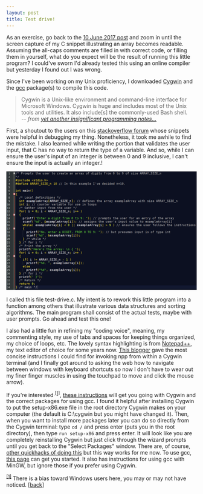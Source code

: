 ```yaml
---
layout: post
title: Test drive! 
---
```

As an exercise, go back to the [10 June 2017 post](https://wh33les.github.io/Structures-in-C/) and zoom in until the screen capture of my C snippet illustrating an array becomes readable.  Assuming the all-caps comments are filled in with correct code, or filling them in yourself, what do you expect will be the result of running this little program?  I could've sworn I'd already tested this using an online compiler but yesterday I found out I was wrong.

Since I've been working on my Unix proficiency, I downloaded [Cygwin](https://www.cygwin.com/) and the [gcc](https://gcc.gnu.org/) package(s) to compile this code.  
>Cygwin is a Unix-like environment and command-line interface for Microsoft Windows. Cygwin is huge and includes most of the Unix tools and utilities. It also include[s] the commonly-used Bash shell.
<br> _-- from <a href="https://www3.ntu.edu.sg/home/ehchua/programming/index.html">yet another insignificant programming notes...</a>_

First, a shoutout to the users on this [stackoverflow forum](https://stackoverflow.com/questions/21922469/how-do-i-assign-values-to-an-array-using-scanf-within-a-for-loop) whose snippets were helpful in debugging my thing.  Nonetheless, it took me awhile to find the mistake.  I also learned while writing the portion that validates the user input, that C has no way to return the type of a variable.  And so, while I can ensure the user's input of an integer is between 0 and 9 inclusive, I can't ensure the input is actually an integer.!

<!--<img src="https://wh33les.github.io/images/seasonedC.png" title="seasoned C" height="100%" width="100%">-->
![Seasoned C](./images/seasonedC.png)

I called this file test-drive.c.  My intent is to rework this little program into a function among others that illustrate various data structures and sorting algorithms.  The main program shall consist of the actual tests, maybe with user prompts.  Go ahead and test this one!  

I also had a little fun in refining my "coding voice", meaning, my commenting style, my use of tabs and spaces for keeping things organized, my choice of loops, etc.  The lovely syntax highlighting is from [Notepad++](https://notepad-plus-plus.org/), my text editor of choice for some years now.  [This blogger](https://codedvisions.blogspot.com/2014/12/opening-files-in-notepad-from-cygwin.html) gave the most concise instructions I could find for invoking npp from within a Cygwin terminal (and I finally got around to asking the web how to navigate between windows with keyboard shortcuts so now I don't have to wear out my finer finger muscles in using the touchpad to move and click the mouse arrow).

If you're interested <sup id="a1">[[1]](#f1)</sup>, [these instructions](https://web.cecs.pdx.edu/~pkwong/ECE103_files/Resources/Compiler/C_GNU/GCC_Installation/How_to_Install_Cygwin+GCC.htm) will get you going with Cygwin and the correct packages for using gcc.  I found it helpful after installing Cygwin to put the setup-x86.exe file in the root directory Cygwin makes on your computer (the default is C:\cygwin but you might have changed it).  Then, when you want to install more packages later you can do so directly from the Cygwin terminal: type `cd /` and press enter (puts you in the root directory), then type `run setup-x86` and press enter.  It will look like you are completely reinstalling Cygwin but just click through the wizard prompts until you get back to the "Select Packages" window.  There are, of course, [other quickhacks of doing this](https://github.com/transcode-open/apt-cyg) but this way works for me now.  To use gcc, [this page](https://www3.ntu.edu.sg/home/ehchua/programming/cpp/gcc_make.html#zz-1.3) can get you started.  It also has instructions for using gcc with MinGW, but ignore those if you prefer using Cygwin.     

<sup id="f1"><a href="https://stackoverflow.com/questions/25579868/how-to-add-footnotes-to-github-flavoured-markdown">[1]</a></sup> There is a bias toward Windows users here, you may or may not have noticed. [[back]](#a1)
